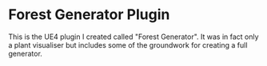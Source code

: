 # Forest Generator Plugin

This is the UE4 plugin I created called "Forest Generator". It was in fact only a plant visualiser but includes some of the groundwork for creating a full generator.